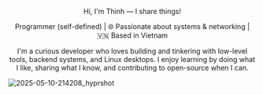 <p align="center">Hi, I'm Thinh — I share things!</p>

<p align="center">Programmer (self-defined) | 🌐 Passionate about systems & networking | 🇻🇳 Based in Vietnam</p>

<p align="center">I'm a curious developer who loves building and tinkering with low-level tools, backend systems, and Linux desktops. I enjoy learning by doing what I like, sharing what I know, and contributing to open-source when I can. </p> 


![2025-05-10-214208_hyprshot](https://github.com/user-attachments/assets/d7a75e01-9359-428a-a78b-b5492941dc9d)
